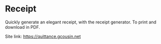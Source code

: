 # Receipt

Quickly generate an elegant receipt, with the receipt generator. To print and download in PDF.

Site link: https://quittance.gcousin.net
